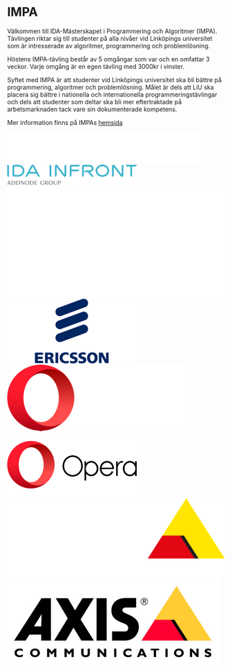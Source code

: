 # IMPA

Välkommen till IDA-Mästerskapet i Programmering och Algoritmer (IMPA).
Tävlingen riktar sig till studenter på alla nivåer vid Linköpings universitet
som är intresserade av algoritmer, programmering och problemlösning.

Höstens IMPA-tävling består av 5 omgångar som var och en omfattar 3 veckor.
Varje omgång är en egen tävling med 3000kr i vinster.

Syftet med IMPA är att studenter vid Linköpings universitet ska bli bättre på
programmering, algoritmer och problemlösning. Målet är dels att LiU ska placera
sig bättre i nationella och internationella programmeringstävlingar och dels
att studenter som deltar ska bli mer eftertraktade på arbetsmarknaden tack vare
sin dokumenterade kompetens.

Mer information finns på IMPAs [hemsida](https://www.ida.liu.se/projects/impa/new/)

<div id="sponsor-container">
    <img class="sponsor only-dark-theme" src="/static/img/idainfront_dt.png" alt="ida infront">
    <img class="sponsor only-light-theme" src="/static/img/idainfront_lt.png" alt="ida infront">
    <img class="sponsor only-dark-theme" src="/static/img/ericsson_dt.svg" alt="ericsson">
    <img class="sponsor only-light-theme" src="/static/img/ericsson_lt.png" alt="ericsson">
    <img class="sponsor only-dark-theme" src="/static/img/opera_dt.png" alt="opera">
    <img class="sponsor only-light-theme" src="/static/img/opera_lt.png" alt="opera">
    <img class="sponsor only-dark-theme" src="/static/img/axis_dt.png" alt="axis">
    <img class="sponsor only-light-theme" src="/static/img/axis_lt.jpg" alt="axis">
</div>
